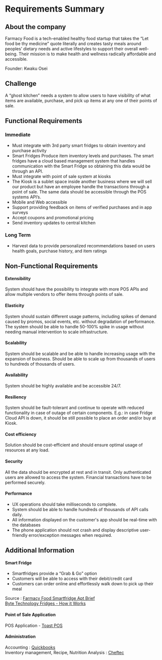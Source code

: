 # Requirements Summary

## About the company

Farmacy Food is a tech-enabled healthy food startup that takes the “Let food be thy medicine” quote literally and creates tasty meals around peoples’ dietary needs and active lifestyles to support their overall well-being. Their mission is to make health and wellness radically affordable and accessible.

Founder: Kwaku Osei

## Challenge

A “ghost kitchen” needs a system to allow users to have visibility of what items are available, purchase, and pick up items at any one of their points of sale.

## Functional Requirements

### Immediate

-	Must integrate with 3rd party smart fridges to obtain inventory and purchase activity
-	Smart Fridges Produce item inventory levels and purchases. The smart fridges have a cloud based management system that handles communication with the Smart Fridge so obtaining this data would be through an API.
-   Must integrate with point of sale system at kiosks
-	The Kiosk is a sublet space inside another business where we will sell our product but have an employee handle the transactions through a point of sale. The same data should be accessible through the POS systems API’s.
-   Mobile and Web accessible
-	Support providing feedback on items of verified purchases and in app surveys
-	Accept coupons and promotional pricing
-	Send inventory updates to central kitchen

### Long Term

-	Harvest data to provide personalized recommendations based on users health goals, purchase history, and item ratings

## Non-Functional Requirements

#### Extensibility
System should have the possibility to integrate with more POS APIs and allow multiple vendors to offer items through points of sale. 

#### Elasticity
System should sustain different usage patterns, including spikes of demand caused by promos, social events, etc. without degradation of performance. The system should be able to handle 50-100% spike in usage without needing manual intervention to scale infrastructure.

#### Scalability
System should be scalable and be able to handle increasing usage with the expansion of business. Should be able to scale up from thousands of users to hundreds of thousands of users.

#### Availability
System should be highly available and be accessible 24/7.

#### Resiliency
System should be fault-tolerant and continue to operate with reduced functionality in case of outage of certain components. E.g.: in case Fridge Cloud API is down, it should be still possible to place an order and/or buy at Kiosk.

#### Cost efficiency
Solution should be cost-efficient and should ensure optimal usage of resources at any load.

#### Security
All the data should be encrypted at rest and in transit.
Only authenticated users are allowed to access the system.
Financial transactions have to be performed securely.

#### Performance
- UX operations should take milliseconds to complete.
- System should be able to handle hundreds of thousands of API calls daily. 
- All information displayed on the customer's app should be real-time with the databases 
- The phone application should not crash and display descriptive user-friendly error/exception messages when required.


## Additional Information

#### Smart Fridge
-   Smartfridges provide a “Grab & Go” option
-   Customers will be able to access with their debit/credit card
-   Customers can order online and effortlessly walk down to pick up their meal

Source : [Farmacy Food Smartfridge Apt Brief](https://github.com/mtykhenko/davinci-kata/blob/master/requirements/Farmacy%20Food%20Smartfridge%20Apt%20Brief.pdf)
         <br/>[Byte Technology Fridges - How it Works](https://bytetechnology.co/#how-it-works)
         
#### Point of Sale Application

POS Application - [Toast POS](https://pos.toasttab.com)

#### Administration

Accounting : [Quickbooks](quickbooks.intuit.com)
<br/>Inventory management, Recipe, Nutrition Analysis : [Cheftec](https://www.cheftec.com/)

                                        